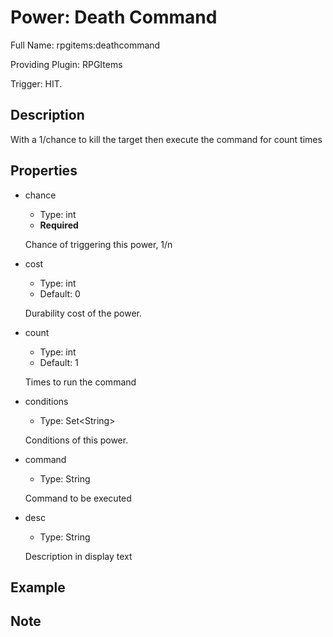 # Power: Death Command

<!-- This file is generated ingame by `/rpgitem gen-wiki`. -->
<!-- Please only edit between "beginCustomXXXX" and "endCustomXXXX".  -->
<!-- If you want to edit description of this power or property, -->
<!-- please edit corresponding section in "resources/lang/en_US.yml" -->

Full Name: rpgitems:deathcommand

Providing Plugin: RPGItems

Trigger: HIT.

<!-- beginCustomHeader -->
<!-- endCustomHeader -->

## Description

With a 1/chance to kill the target then execute the command for count times
<!-- beginCustomDescription -->
<!-- endCustomDescription -->

## Properties

* chance

  * Type: int
  * **Required**

  Chance of triggering this power, 1/n

* cost

  * Type: int
  * Default: 0

  Durability cost of the power.

* count

  * Type: int
  * Default: 1

  Times to run the command

* conditions

  * Type: Set&lt;String&gt;

  Conditions of this power.

* command

  * Type: String

  Command to be executed

* desc

  * Type: String

  Description in display text

<!-- beginCustomProperties -->
<!-- endCustomProperties -->

## Example

<!-- beginCustomExample -->
<!-- endCustomExample -->

## Note

<!-- beginCustomNote -->
<!-- endCustomNote -->